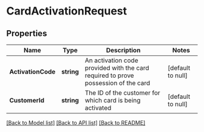 # CardActivationRequest

## Properties
Name | Type | Description | Notes
------------ | ------------- | ------------- | -------------
**ActivationCode** | **string** | An activation code provided with the card required to prove possession of the card | [default to null]
**CustomerId** | **string** | The ID of the customer for which card is being activated | [default to null]

[[Back to Model list]](../README.md#documentation-for-models) [[Back to API list]](../README.md#documentation-for-api-endpoints) [[Back to README]](../README.md)

